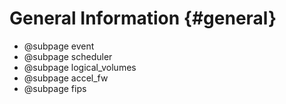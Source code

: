 # General Information {#general}

- @subpage event
- @subpage scheduler
- @subpage logical_volumes
- @subpage accel_fw
- @subpage fips
